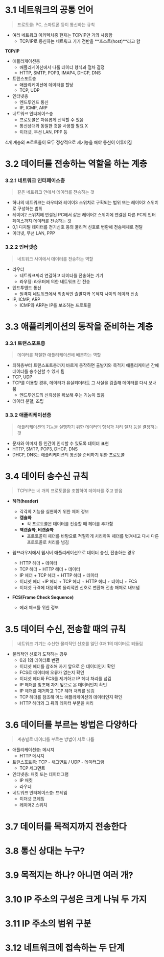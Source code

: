 # 3.1 네트워크의 공통 언어
> 프로토콜: PC, 스마트폰 등이 통신하는 규칙

- 여러 네트워크 아키텍처중 현재는 TCP/IP만 거의 사용함
	- TCP/IP로 통신하는 네트워크 기기 전반을 **호스트(host)**라고 함

**TCP/IP**
- 애플리케이션층
	- 애플리케이션에서 다룰 데이터 형식과 절차 결정
	- HTTP, SMTP, POP3, IMAP4, DHCP, DNS
- 트랜스포트층
	- 애플리케이션에 데이터를 할당
	- TCP, UDP
- 인터넷층
	- 엔드투엔드 통신
	- IP, ICMP, ARP
- 네트워크 인터페이스층
	- 프로토콜은 자유롭게 선택할 수 있음
	- 통신상대와 동일한 것을 사용할 필요 X
	- 이더넷, 무선 LAN, PPP 등

4개 계층의 프로토콜이 모두 정상적으로 제기능을 해야 통신이 이루어짐

# 3.2 데이터를 전송하는 역할을 하는 계층

### 3.2.1 네트워크 인터페이스층
> 같은 네트워크 안에서 데이터를 전송하는 것

- 하나의 네트워크는 라우터와 레이어3 스위치로 구획되는 범위 또는 레이어2 스위치로 구성하는 범위
- 레이어2 스위치에 연결된 PC에서 같은 레이어2 스위치에 연결된 다른 PC의 인터페이스까지 데이터를 전송하는 것
- 0,1 디지털 데이터를 전기신호 등의 물리적 신호로 변환해 전송매체로 전달
- 이더넷, 무선 LAN, PPP

### 3.2.2 인터넷층
> 네트워크 사이에서 데이터를 전송하는 역할

- 라우터
	- 네트워크끼리 연결하고 데이터를 전송하는 기기
	- 라우팅: 라우터에 의한 네트워크 간 전송
- 엔드투엔드 통신
	- 원격지 네트워크에서 최종적인 출발지와 목적지 사이의 데이터 전송
- IP, ICMP, ARP
	- ICMP와 ARP는 IP를 보조하는 프로토콜

# 3.3 애플리케이션의 동작을 준비하는 계층

### 3.3.1 트랜스포트층
> 데이터를 적절한 애플리케이션에 배분하는 역할

- 최하층부터 트랜스포트층까지 바르게 동작하면 출발지와 목적지 애플리케이션 간에 데이터를 송수신할 수 있게 됨
- TCP, UDP
- TCP를 이용할 경우, 데이터가 유실되더라도 그 사실을 검출해 데이터를 다시 보내붐
	- 엔드투엔드의 신뢰성을  확보해 주는 기능이 있음
- 데이터 분할, 조립
### 3.3.2 애플리케이션층
> 애플리케이션의 기능을 실행하기 위한 데이터의 형식과 처리 절차 등을 결정하는 것

- 문자와 이미지 등 인간이 인식할 수 있도록 데이터 표현
- HTTP, SMTP, POP3, DHCP, DNS
- DHCP, DNS는 애플리케이션의 통신을 준비하기 위한 프로토콜

# 3.4 데이터 송수신 규칙
> TCP/IP는 네 개의 프로토콜을 조합하여 데이터를 주고 받음

- **헤더(header)**
	- 각각의 기능을 실현하기 위한 제어 정보
	- **캡슐화**
		- 각 프로토콜은 데이터를 전송할 때 헤더를 추가함
	- **역캡슐화, 비캡슐화**
		- 프로토콜이 헤더를 바탕으로 적절하게 처리하여 헤더를 벗겨내고 다시 다른 프로토콜로 처리를 넘김

- 웹브라우저에서 웹서버 애플리케이션으로 데이터 송신, 전송하는 경우
	- HTTP 헤더 + 데이터
	- TCP 헤더 + HTTP 헤더 + 데이터
	- IP 헤더 + TCP 헤더 + HTTP 헤더 + 데이터
	- 이더넷 헤더 +IP 헤더 + TCP 헤더 + HTTP 헤더 + 데이터 + FCS
	- 이더넷 규격에 대응하여 물리적인 신호로 변환해 전송 매체로 내보냄
- **FCS(Frame Check Sequence)**
	- 에러 체크를 위한 정보

# 3.5 데이터 수신, 전송할 때의 규칙
> 네트워크 기기는 수신한 물리적인 신호를 일단 0과 1의 데이터로 되돌림

- 물리적인 신호가 도착하는 경우
	- 0과 1의 데이터로 변환
	- 이더넷 헤더를 참조해 자기 앞으로 온 데이터인지 확인
	- FCS로 데이터에 오류가 없는지 확인
	- 이더넷 헤더와 FCS를 제거하고 IP 헤더 처리를 넘김
	- IP 헤더를 참조해 자기 앞으로 온 데이터인지 확인
	- IP 헤더를 제거하고 TCP 헤더 처리를 넘김
	- TCP 헤더를 참조해 어느 애플리케이션의 데이터인지 확인
	- HTTP 헤더와 그 뒤의 데이터 부분을 처리

# 3.6 데이터를 부르는 방법은 다양하다
> 계층별로 데이터를 부르는 방법이 서로 다름

- 애플리케이션층: 메시지
	- HTTP 메시지
- 트랜스포트층: TCP - 새그먼트 / UDP - 데이터그램
	- TCP 세그먼트
- 인터넷층: 패킷 또는 데이터그램
	- IP 패킷
	- 라우터
- 네트워크 인터페이스층: 프레임
	- 이더넷 프레임
	- 레이어2 스위치


# 3.7 데이터를 목적지까지 전송한다


# 3.8 통신 상대는 누구?


# 3.9 목적지는 하나? 아니면 여러 개?


# 3.10 IP 주소의 구성은 크게 나눠 두 가지


# 3.11 IP 주소의 범위 구분


# 3.12 네트워크에 접속하는 두 단계